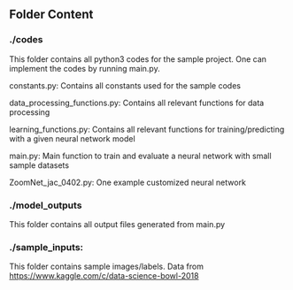 ## Folder Content

### ./codes

This folder contains all python3 codes for the sample project. One can implement the codes by running main.py.

constants.py:			Contains all constants used for the sample codes

data_processing_functions.py:	Contains all relevant functions for data processing

learning_functions.py:		Contains all relevant functions for training/predicting with a given neural network model

main.py:			Main function to train and evaluate a neural network with small sample datasets

ZoomNet_jac_0402.py:		One example customized neural network

### ./model_outputs

This folder contains all output files generated from main.py

### ./sample_inputs:		

This folder contains sample images/labels. Data from https://www.kaggle.com/c/data-science-bowl-2018
